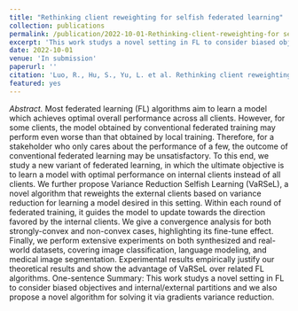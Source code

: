 ```yaml
---
title: "Rethinking client reweighting for selfish federated learning"
collection: publications
permalink: /publication/2022-10-01-Rethinking-client-reweighting-for selfish-federated-learning
excerpt: 'This work studys a novel setting in FL to consider biased objectives and internal/external partitions and we also propose a novel algorithm for solving it via gradients variance reduction.'
date: 2022-10-01
venue: 'In submission'
paperurl: ''
citation: 'Luo, R., Hu, S., Yu, L. et al. Rethinking client reweighting for selfish federated learning (2022). [in submission]'
featured: yes
---
```


*Abstract.* Most federated learning (FL) algorithms aim to learn a model which achieves optimal overall performance across all clients. However, for some clients, the model obtained by conventional federated training may perform even worse than that obtained by local training. Therefore, for a stakeholder who only cares about the performance of a few, the outcome of conventional federated learning may be unsatisfactory. To this end, we study a new variant of federated learning, in which the ultimate objective is to learn a model with optimal performance on internal clients instead of all clients. We further propose Variance Reduction Selfish Learning (VaRSeL), a novel algorithm that reweights the external clients based on variance reduction for learning a model desired in this setting. Within each round of federated training, it guides the model to update towards the direction favored by the internal clients. We give a convergence analysis for both strongly-convex and non-convex cases, highlighting its fine-tune effect. Finally, we perform extensive experiments on both synthesized and real-world datasets, covering image classification, language modeling, and medical image segmentation. Experimental results empirically justify our theoretical results and show the advantage of VaRSeL over related FL algorithms. One-sentence Summary: This work studys a novel setting in FL to consider biased objectives and internal/external partitions and we also propose a novel algorithm for solving it via gradients variance reduction.

<!-- [Download paper here](/about/) -->
